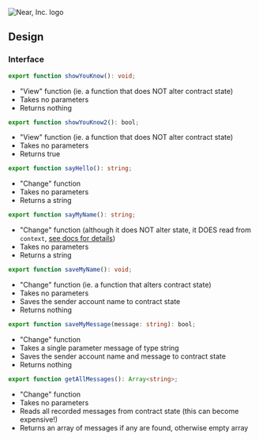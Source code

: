 ![Near, Inc. logo](https://near.org/wp-content/themes/near-19/assets/img/logo.svg?t=1553011311)

## Design

### Interface

```ts
export function showYouKnow(): void;
```

- "View" function (ie. a function that does NOT alter contract state)
- Takes no parameters
- Returns nothing

```ts
export function showYouKnow2(): bool;
```

- "View" function (ie. a function that does NOT alter contract state)
- Takes no parameters
- Returns true

```ts
export function sayHello(): string;
```

- "Change" function
- Takes no parameters
- Returns a string

```ts
export function sayMyName(): string;
```

- "Change" function (although it does NOT alter state, it DOES read from `context`, [see docs for details](https://docs.near.org/docs/develop/contracts/as/intro))
- Takes no parameters
- Returns a string

```ts
export function saveMyName(): void;
```

- "Change" function (ie. a function that alters contract state)
- Takes no parameters
- Saves the sender account name to contract state
- Returns nothing

```ts
export function saveMyMessage(message: string): bool;
```

- "Change" function
- Takes a single parameter message of type string
- Saves the sender account name and message to contract state
- Returns nothing

```ts
export function getAllMessages(): Array<string>;
```

- "Change" function
- Takes no parameters
- Reads all recorded messages from contract state (this can become expensive!)
- Returns an array of messages if any are found, otherwise empty array
